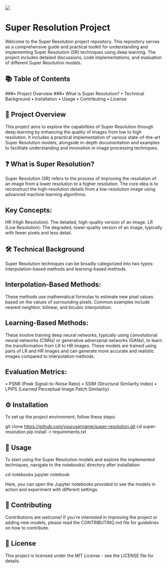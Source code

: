 <img src="https://capsule-render.vercel.app/api?type=모양&color=색상코드&height=높이&section=header&text=텍스트&fontSize=텍스트크기" />

# Super Resolution Project
Welcome to the Super Resolution project repository. This repository serves as a comprehensive guide and practical toolkit for understanding and implementing Super Resolution (SR) techniques using deep learning. The project includes detailed discussions, code implementations, and evaluation of different Super Resolution models.

## 📚 Table of Contents
###• Project Overview
###• What is Super Resolution?
• Technical Background
• Installation
• Usage
• Contributing
• License

## 🌟 Project Overview
This project aims to explore the capabilities of Super Resolution through deep learning by enhancing the quality of images from low to high resolution. It includes a practical implementation of various state-of-the-art Super Resolution models, alongside in-depth documentation and examples to facilitate understanding and innovation in image processing techniques.

## ❓ What is Super Resolution?
Super Resolution (SR) refers to the process of improving the resolution of an image from a lower resolution to a higher resolution. The core idea is to reconstruct the high-resolution details from a low-resolution image using advanced machine learning algorithms.

## Key Concepts:
HR (High Resolution): The detailed, high-quality version of an image.
LR (Low Resolution): The degraded, lower-quality version of an image, typically with fewer pixels and less detail.

## 🛠️ Technical Background
Super Resolution techniques can be broadly categorized into two types: interpolation-based methods and learning-based methods.

## Interpolation-Based Methods:
These methods use mathematical formulas to estimate new pixel values based on the values of surrounding pixels. Common examples include nearest neighbor, bilinear, and bicubic interpolation.

## Learning-Based Methods:
These involve training deep neural networks, typically using convolutional neural networks (CNNs) or generative adversarial networks (GANs), to learn the transformation from LR to HR images. These models are trained using pairs of LR and HR images and can generate more accurate and realistic images compared to interpolation methods.

## Evaluation Metrics:
• PSNR (Peak Signal-to-Noise Ratio)
• SSIM (Structural Similarity Index)
• LPIPS (Learned Perceptual Image Patch Similarity)

## ⚙️ Installation
To set up the project environment, follow these steps:


git clone https://github.com/yourusername/super-resolution.git
cd super-resolution
pip install -r requirements.txt

## 🚀 Usage
To start using the Super Resolution models and explore the implemented techniques, navigate to the notebooks/ directory after installation:


cd notebooks
jupyter notebook

Here, you can open the Jupyter notebooks provided to see the models in action and experiment with different settings.

## 🤝 Contributing
Contributions are welcome! If you're interested in improving the project or adding new models, please read the CONTRIBUTING.md file for guidelines on how to contribute.

## 📄 License
This project is licensed under the MIT License - see the LICENSE file for details.
